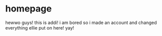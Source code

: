# homepage
hewwo guys! this is addi! i am bored so i made an account and changed everything ellie put on here! yay!
